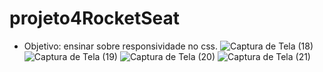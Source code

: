 # projeto4RocketSeat
- Objetivo: ensinar sobre responsividade no css.
![Captura de Tela (18)](https://user-images.githubusercontent.com/109091389/229302297-dd8912d3-46b7-4f45-a1b5-5faf408023cc.png)
![Captura de Tela (19)](https://user-images.githubusercontent.com/109091389/229302299-58d6deb0-1593-48d1-8c66-a1d837d078bd.png)
![Captura de Tela (20)](https://user-images.githubusercontent.com/109091389/229302300-3d8e0a8c-15ab-40f4-a760-1570fdfa85a0.png)
![Captura de Tela (21)](https://user-images.githubusercontent.com/109091389/229302302-fdc36963-8921-4f2c-96fe-995e396fa678.png)
